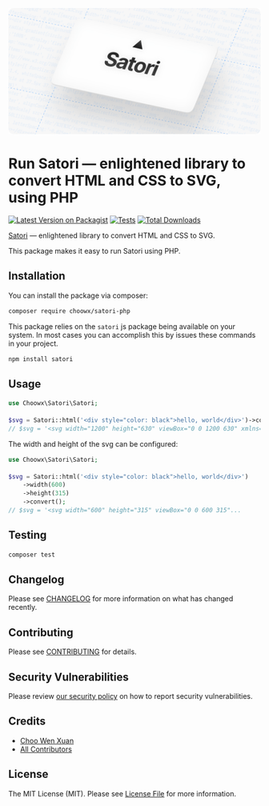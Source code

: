 ![Satori](https://raw.githubusercontent.com/vercel/satori/main/.github/card.png)

# Run Satori — enlightened library to convert HTML and CSS to SVG, using PHP

[![Latest Version on Packagist](https://img.shields.io/packagist/v/choowx/satori-php.svg?style=flat-square)](https://packagist.org/packages/choowx/satori-php)
[![Tests](https://img.shields.io/github/actions/workflow/status/choowx/satori-php/run-tests.yml?branch=main&label=tests&style=flat-square)](https://github.com/choowx/satori-php/actions/workflows/run-tests.yml)
[![Total Downloads](https://img.shields.io/packagist/dt/choowx/satori-php.svg?style=flat-square)](https://packagist.org/packages/choowx/satori-php)

[Satori](https://github.com/vercel/satori) — enlightened library to convert HTML and CSS to SVG.

This package makes it easy to run Satori using PHP.

## Installation

You can install the package via composer:

```bash
composer require choowx/satori-php
```

This package relies on the `satori` js package being available on your system. In most cases you can accomplish this by issues these commands in your project.

```bash
npm install satori
```

## Usage

```php
use Choowx\Satori\Satori;

$svg = Satori::html('<div style="color: black">hello, world</div>')->convert();
// $svg = '<svg width="1200" height="630" viewBox="0 0 1200 630" xmlns="http://www.w3.org/2000/svg"><path fill="black"...
```

The width and height of the svg can be configured:

```php
use Choowx\Satori\Satori;

$svg = Satori::html('<div style="color: black">hello, world</div>')
    ->width(600)
    ->height(315)
    ->convert();
// $svg = '<svg width="600" height="315" viewBox="0 0 600 315"...
```

## Testing

```bash
composer test
```

## Changelog

Please see [CHANGELOG](CHANGELOG.md) for more information on what has changed recently.

## Contributing

Please see [CONTRIBUTING](https://github.com/choowx/satori-php/blob/main/CONTRIBUTING.md) for details.

## Security Vulnerabilities

Please review [our security policy](../../security/policy) on how to report security vulnerabilities.

## Credits

- [Choo Wen Xuan](https://github.com/choowx)
- [All Contributors](../../contributors)

## License

The MIT License (MIT). Please see [License File](LICENSE.md) for more information.
